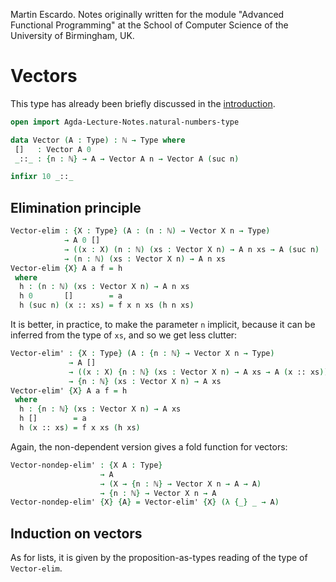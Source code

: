 
Martin Escardo.
Notes originally written for the module "Advanced Functional Programming"
at the School of Computer Science of the University of Birmingham, UK.


<!--
```agda
{-# OPTIONS --without-K --safe #-}

module Agda-Lecture-Notes.Vector where

open import Agda-Lecture-Notes.general-notation
```
-->
# Vectors

This type has already been briefly discussed in the [introduction](introduction.lagda.md).
```agda
open import Agda-Lecture-Notes.natural-numbers-type

data Vector (A : Type) : ℕ → Type where
 []   : Vector A 0
 _::_ : {n : ℕ} → A → Vector A n → Vector A (suc n)

infixr 10 _::_
```

## Elimination principle

```agda
Vector-elim : {X : Type} (A : (n : ℕ) → Vector X n → Type)
            → A 0 []
            → ((x : X) (n : ℕ) (xs : Vector X n) → A n xs → A (suc n) (x :: xs))
            → (n : ℕ) (xs : Vector X n) → A n xs
Vector-elim {X} A a f = h
 where
  h : (n : ℕ) (xs : Vector X n) → A n xs
  h 0       []        = a
  h (suc n) (x :: xs) = f x n xs (h n xs)
```
It is better, in practice, to make the parameter `n` implicit, because it can be inferred from the type of `xs`, and so we get less clutter:
```agda
Vector-elim' : {X : Type} (A : {n : ℕ} → Vector X n → Type)
             → A []
             → ((x : X) {n : ℕ} (xs : Vector X n) → A xs → A (x :: xs))
             → {n : ℕ} (xs : Vector X n) → A xs
Vector-elim' {X} A a f = h
 where
  h : {n : ℕ} (xs : Vector X n) → A xs
  h []        = a
  h (x :: xs) = f x xs (h xs)
```
Again, the non-dependent version gives a fold function for vectors:
```agda
Vector-nondep-elim' : {X A : Type}
                    → A
                    → (X → {n : ℕ} → Vector X n → A → A)
                    → {n : ℕ} → Vector X n → A
Vector-nondep-elim' {X} {A} = Vector-elim' {X} (λ {_} _ → A)
```

## Induction on vectors

As for lists, it is given by the proposition-as-types reading of the type of `Vector-elim`.
